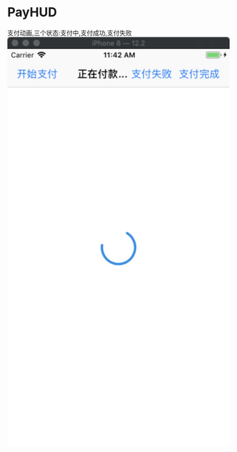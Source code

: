 # PayHUD
支付动画,三个状态:支付中,支付成功,支付失败
![image](https://github.com/ChoSoodong/PayHUD/blob/master/2821565322163_.pic.jpg)
